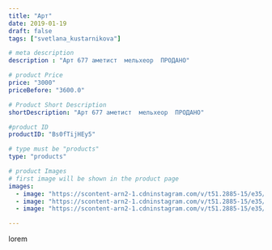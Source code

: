```yaml
---
title: "Арт"
date: 2019-01-19
draft: false
tags: ["svetlana_kustarnikova"]

# meta description
description : "Арт 677 аметист  мельхеор  ПРОДАНО"

# product Price
price: "3000"
priceBefore: "3600.0"

# Product Short Description
shortDescription: "Арт 677 аметист  мельхеор  ПРОДАНО"

#product ID
productID: "Bs0fTijHEy5"

# type must be "products"
type: "products"

# product Images
# first image will be shown in the product page
images:
  - image: "https://scontent-arn2-1.cdninstagram.com/v/t51.2885-15/e35/47582112_165379934432386_7580067842280786388_n.jpg?_nc_ht=scontent-arn2-1.cdninstagram.com&_nc_cat=110&_nc_ohc=Ta7bIIWV-4MAX8GGK08&tp=1&oh=b72e5ac22d0424bbe836f99c1fcebb6e&oe=605EE201&ig_cache_key=MTk2MDMyOTQxNjExMjI0NzcxOQ%3D%3D.2"
  - image: "https://scontent-arn2-1.cdninstagram.com/v/t51.2885-15/e35/49384725_2223516777912808_6018563701257014373_n.jpg?_nc_ht=scontent-arn2-1.cdninstagram.com&_nc_cat=104&_nc_ohc=zhRNyLQgrWgAX9Z-yiU&tp=1&oh=d64da35f468c61f694b544316e0ef426&oe=605DF061&ig_cache_key=MTk2MDMyOTQxNjEwMzc4NTg4OA%3D%3D.2"
  - image: "https://scontent-arn2-1.cdninstagram.com/v/t51.2885-15/e35/49858197_246036962960586_2522685911675164785_n.jpg?_nc_ht=scontent-arn2-1.cdninstagram.com&_nc_cat=106&_nc_ohc=mPRIs5LcRkUAX_mvQv_&tp=1&oh=f8c1ae81924adb859f25c33823b486c7&oe=6060D23C&ig_cache_key=MTk2MDMyOTQxNjEyMDUzMjIzMA%3D%3D.2"

---
```

lorem
